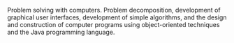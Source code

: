 Problem solving with computers. Problem decomposition, development of graphical user interfaces, development of simple algorithms, and the design and construction of computer programs using object-oriented techniques and the Java programming language.
